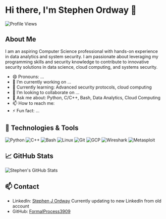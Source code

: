 <!--
**FormalProcess3909/FormalProcess3909** is a ✨ _special_ ✨ repository because its `README.md` (this file) appears on your GitHub profile.
-->

# Hi there, I'm Stephen Ordway 👋

![Profile Views](https://komarev.com/ghpvc/?username=FormalProcess3909&color=brightgreen)

## About Me
I am an aspiring Computer Science professional with hands-on experience in data analytics and system security. I am passionate about leveraging my programming skills and security knowledge to contribute to innovative security solutions in data science, cloud computing, and systems security.

- 😄 Pronouns: ...
- 🔭 I’m currently working on ...
- 🌱 Currently learning: Advanced security protocols, cloud computing
- 👯 I’m looking to collaborate on ...
- 💬 Ask me about: Python, C/C++, Bash, Data Analytics, Cloud Computing
- 📫 How to reach me:
- ⚡ Fun fact: ...

## 🔧 Technologies & Tools
![Python](https://img.shields.io/badge/-Python-333333?style=flat&logo=python)
![C++](https://img.shields.io/badge/-C++-333333?style=flat&logo=cplusplus)
![Bash](https://img.shields.io/badge/-Bash-333333?style=flat&logo=gnu-bash)
![Linux](https://img.shields.io/badge/-Linux-333333?style=flat&logo=linux)
![Git](https://img.shields.io/badge/-Git-333333?style=flat&logo=git)
![GCP](https://img.shields.io/badge/-GCP-333333?style=flat&logo=google-cloud)
![Wireshark](https://img.shields.io/badge/-Wireshark-333333?style=flat&logo=wireshark)
![Metasploit](https://img.shields.io/badge/-Metasploit-333333?style=flat&logo=metasploit)

## 📈 GitHub Stats
![Stephen's GitHub Stats](https://github-readme-stats.vercel.app/api?username=FormalProcess3909&show_icons=true&theme=radical)

<!--
## 🔭 Pinned Repositories
- [![Build Cloud Network with GCP](https://github-readme-stats.vercel.app/api/pin/?username=FormalProcess3909&repo=build-cloud-network-with-gcp&theme=radical)](https://github.com/FormalProcess3909/build-cloud-network-with-gcp)
- [![Lexical Analyzer](https://github-readme-stats.vercel.app/api/pin/?username=FormalProcess3909&repo=lexical-analyzer&theme=radical)](https://github.com/FormalProcess3909/lexical-analyzer)

## 🚀 Projects
- [Build Cloud Network with GCP](https://github.com/FormalProcess3909/build-cloud-network-with-gcp): Developed a cloud network using GCP, implementing security measures such as Peering and VPN connections.
- [Lexical Analyzer](https://github.com/FormalProcess3909/lexical-analyzer): Created a lexical analyzer in C++ for a compiler, focusing on efficient resource management and security.
-->

## 📫 Contact
- LinkedIn: [Stephen J Ordway](https://www.linkedin.com/in/stephen-ordway-053748207/) Currently updating to new LinkedIn from old account
- GitHub: [FormalProcess3909](https://github.com/FormalProcess3909)
